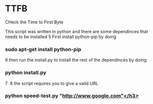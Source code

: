 # TTFB

CHeck the Time to First Byte

This script was written in python and there are some dependinces that needs to be installed
5
First install python-pip by doing <h3>sudo apt-get install python-pip</h3>
6
then run the install.py to install the rest of the dependinces by doing <h3>python install.py</h3>
7
​
8
the script requires you to give a vaild URL <h3>python speed-test.py "http://www.google.com"</h3>
